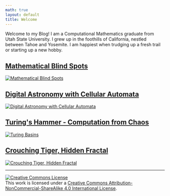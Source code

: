 ```yaml
---
math: true
layout: default
title: Welcome
---
```


Welcome to my Blog! I am a Computational Mathematics graduate from Utah State University. I grew up in the foothills of California, nestled between Tahoe and Yosemite. I am happiest when trudging up a fresh trail or starting up a new hobby.

## [Mathematical Blind Spots](./mathematical-blind-spots)
[![Mathematical Blind Spots](/blog/images/radians_and_blind_spots/title_card.png)](./mathematical-blind-spots)

## [Digital Astronomy with Cellular Automata](./automata-nebula)
[![Digital Astronomy with Cellular Automata](/blog/images/automata_nebula/plots/selected_run/UMAP_CA_Full_Annotated.png)](./automata-nebula)

## [Turing's Hammer - Computation from Chaos](./turing-basins)
[![Turing Basins](/blog/images/turing_basins/expository/rule_73.jpg)](./turing-basins)

## [Crouching Tiger, Hidden Fractal](./crouching-trig-hidden-fractal)
[![Crouching Tiger, Hidden Fractal](/blog/images/trig_fractal/first_look.png)](./crouching-trig-hidden-fractal)

---

<a rel="license" href="http://creativecommons.org/licenses/by-nc-sa/4.0/"><img alt="Creative Commons License" style="border-width:0" src="https://i.creativecommons.org/l/by-nc-sa/4.0/88x31.png" /></a><br />This work is licensed under a <a rel="license" href="http://creativecommons.org/licenses/by-nc-sa/4.0/">Creative Commons Attribution-NonCommercial-ShareAlike 4.0 International License</a>.

